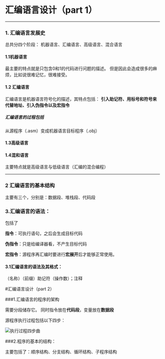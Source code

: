 # 汇编语言设计（part 1）
***
### 1. 汇编语言发展史
总共分四个阶段：
机器语言、汇编语言、高级语言、混合语言

#### 1.1机器语言
最主要的特点就是只包含0和1的代码进行问题的描述。
但是因此会造成很多的麻烦，比如说很难记忆，很难接受。

#### 1.2 汇编语言
汇编语言是机器语言符号化的描述，其特点包括：
**引入助记符、用标号和符号来代替地址、引入伪指令以及宏指令**

##### 汇编语言的过程包括

从源程序（.asm）变成机器语言目标程序（.obj）

#### 1.3高级语言
#### 1.4混和语言
主要特点就是高级语言与低级语言（汇编的混合编程）

***

### 2 汇编语言的基本结构
主要有三个，分别是：数据段、堆栈段、代码段

### 3.汇编语言的语法：

包括了

**指令**：可执行语句，之后会生成目标代码

**伪指令**：只是给编译器看，不产生目标代码

**宏指令**：源程序再汇编时要进行**宏展开**后才能够正常使用。

#### 3.1汇编语言的语法及其格式：
（名称）（前缀）助记符（操作数）；注释

#汇编语言设计（part 2）

###1.汇编语言的程序的架构

需要分段储存它。
同时指令放在**代码段**，变量放在**数据段**

源程序执行过程包括以下四步：

![执行过程四步曲](/figures/1.png)

###2.程序的基本的结构：

主要包括了：顺序结构、分支结构、循环结构、子程序结构


